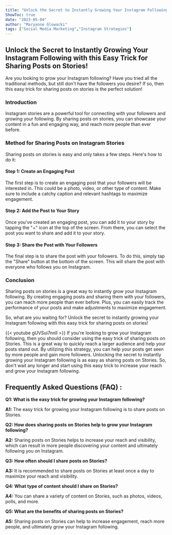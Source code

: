 ```yaml
---
title: "Unlock the Secret to Instantly Growing Your Instagram Following with this Easy Trick for Sharing Posts on Stories!"
ShowToc: true 
date: "2023-05-04"
author: "Maryanne Glowacki" 
tags: ["Social Media Marketing","Instagram Strategies"]
---
```

## Unlock the Secret to Instantly Growing Your Instagram Following with this Easy Trick for Sharing Posts on Stories! 

Are you looking to grow your Instagram following? Have you tried all the traditional methods, but still don't have the followers you desire? If so, then this easy trick for sharing posts on stories is the perfect solution! 

### Introduction

Instagram stories are a powerful tool for connecting with your followers and growing your following. By sharing posts on stories, you can showcase your content in a fun and engaging way, and reach more people than ever before.

### Method for Sharing Posts on Instagram Stories

Sharing posts on stories is easy and only takes a few steps. Here's how to do it:

#### Step 1: Create an Engaging Post

The first step is to create an engaging post that your followers will be interested in. This could be a photo, video, or other type of content. Make sure to include a catchy caption and relevant hashtags to maximize engagement.

#### Step 2: Add the Post to Your Story

Once you've created an engaging post, you can add it to your story by tapping the "+" icon at the top of the screen. From there, you can select the post you want to share and add it to your story.

#### Step 3: Share the Post with Your Followers

The final step is to share the post with your followers. To do this, simply tap the "Share" button at the bottom of the screen. This will share the post with everyone who follows you on Instagram.

### Conclusion

Sharing posts on stories is a great way to instantly grow your Instagram following. By creating engaging posts and sharing them with your followers, you can reach more people than ever before. Plus, you can easily track the performance of your posts and make adjustments to maximize engagement. 

So, what are you waiting for? Unlock the secret to instantly growing your Instagram following with this easy trick for sharing posts on stories!

{{< youtube gUVSui7nnlI >}} 
If you're looking to grow your Instagram following, then you should consider using the easy trick of sharing posts on Stories. This is a great way to quickly reach a larger audience and help your posts stand out. By utilizing this strategy, you can help your posts get seen by more people and gain more followers. Unlocking the secret to instantly growing your Instagram following is as easy as sharing posts on Stories. So, don't wait any longer and start using this easy trick to increase your reach and grow your Instagram following.

## Frequently Asked Questions (FAQ) :
**Q1: What is the easy trick for growing your Instagram following?**

**A1:** The easy trick for growing your Instagram following is to share posts on Stories.

**Q2: How does sharing posts on Stories help to grow your Instagram following?**

**A2:** Sharing posts on Stories helps to increase your reach and visibility, which can result in more people discovering your content and ultimately following you on Instagram.

**Q3: How often should I share posts on Stories?**

**A3:** It is recommended to share posts on Stories at least once a day to maximize your reach and visibility.

**Q4: What type of content should I share on Stories?**

**A4:** You can share a variety of content on Stories, such as photos, videos, polls, and more.

**Q5: What are the benefits of sharing posts on Stories?**

**A5:** Sharing posts on Stories can help to increase engagement, reach more people, and ultimately grow your Instagram following.


